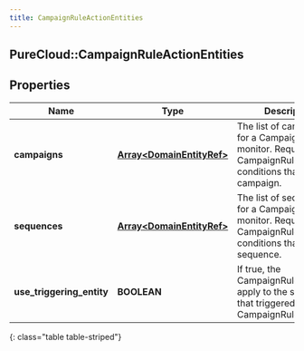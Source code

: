 ```yaml
---
title: CampaignRuleActionEntities
---
```

## PureCloud::CampaignRuleActionEntities

## Properties

|Name | Type | Description | Notes|
|------------ | ------------- | ------------- | -------------|
| **campaigns** | [**Array&lt;DomainEntityRef&gt;**](DomainEntityRef.html) | The list of campaigns for a CampaignRule to monitor. Required if the CampaignRule has any conditions that run on a campaign. | [optional] |
| **sequences** | [**Array&lt;DomainEntityRef&gt;**](DomainEntityRef.html) | The list of sequences for a CampaignRule to monitor. Required if the CampaignRule has any conditions that run on a sequence. | [optional] |
| **use_triggering_entity** | **BOOLEAN** | If true, the CampaignRuleAction will apply to the same entity that triggered the CampaignRuleCondition. | [optional] |
{: class="table table-striped"}


